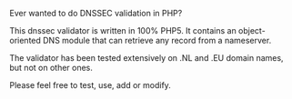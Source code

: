 Ever wanted to do DNSSEC validation in PHP?

This dnssec validator is written in 100% PHP5. It contains an object-oriented DNS module that can retrieve any record from a nameserver.

The validator has been tested extensively on .NL and .EU domain names, but not on other ones.

Please feel free to test, use, add or modify.